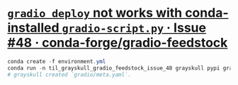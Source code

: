 # [`gradio deploy` not works with conda-installed `gradio-script.py` · Issue #48 · conda-forge/gradio-feedstock](https://github.com/conda-forge/gradio-feedstock/issues/48)

```powershell
conda create -f environment.yml
conda run -n til_grayskull_gradio_feedstock_issue_48 grayskull pypi gradio
# grayskull created `gradio/meta.yaml`.
```
